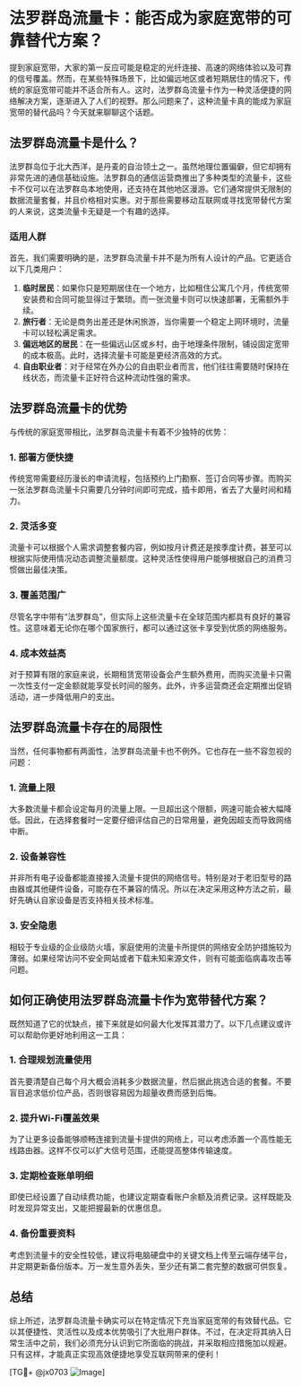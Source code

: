 # 法罗群岛流量卡：能否成为家庭宽带的可靠替代方案？

提到家庭宽带，大家的第一反应可能是稳定的光纤连接、高速的网络体验以及可靠的信号覆盖。然而，在某些特殊场景下，比如偏远地区或者短期居住的情况下，传统的家庭宽带可能并不适合所有人。这时，法罗群岛流量卡作为一种灵活便捷的网络解决方案，逐渐进入了人们的视野。那么问题来了，这种流量卡真的能成为家庭宽带的替代品吗？今天就来聊聊这个话题。

## 法罗群岛流量卡是什么？

法罗群岛位于北大西洋，是丹麦的自治领土之一。虽然地理位置偏僻，但它却拥有非常先进的通信基础设施。法罗群岛的通信运营商推出了多种类型的流量卡，这些卡不仅可以在法罗群岛本地使用，还支持在其他地区漫游。它们通常提供无限制的数据流量套餐，并且价格相对实惠。对于那些需要移动互联网或寻找宽带替代方案的人来说，这类流量卡无疑是一个有趣的选择。

### 适用人群

首先，我们需要明确的是，法罗群岛流量卡并不是为所有人设计的产品。它更适合以下几类用户：

1. **临时居民**：如果你只是短期居住在一个地方，比如租住公寓几个月，传统宽带安装费和合同可能显得过于繁琐。而一张流量卡则可以快速部署，无需额外手续。
2. **旅行者**：无论是商务出差还是休闲旅游，当你需要一个稳定上网环境时，流量卡可以轻松满足需求。
3. **偏远地区的居民**：在一些偏远山区或乡村，由于地理条件限制，铺设固定宽带的成本极高。此时，选择流量卡可能是更经济高效的方式。
4. **自由职业者**：对于经常在外办公的自由职业者而言，他们往往需要随时保持在线状态，而流量卡正好符合这种流动性强的需求。

## 法罗群岛流量卡的优势

与传统的家庭宽带相比，法罗群岛流量卡有着不少独特的优势：

### 1. 部署方便快捷

传统宽带需要经历漫长的申请流程，包括预约上门勘察、签订合同等步骤。而购买一张法罗群岛流量卡只需要几分钟时间即可完成，插卡即用，省去了大量时间和精力。

### 2. 灵活多变

流量卡可以根据个人需求调整套餐内容，例如按月计费还是按季度计费，甚至可以根据实际使用情况动态调整流量额度。这种灵活性使得用户能够根据自己的消费习惯做出最佳决策。

### 3. 覆盖范围广

尽管名字中带有“法罗群岛”，但实际上这些流量卡在全球范围内都具有良好的兼容性。这意味着无论你在哪个国家旅行，都可以通过这张卡享受到优质的网络服务。

### 4. 成本效益高

对于预算有限的家庭来说，长期租赁宽带设备会产生额外费用，而购买流量卡只需一次性支付一定金额就能享受长时间的服务。此外，许多运营商还会定期推出促销活动，进一步降低用户的支出。

## 法罗群岛流量卡存在的局限性

当然，任何事物都有两面性，法罗群岛流量卡也不例外。它也存在一些不容忽视的问题：

### 1. 流量上限

大多数流量卡都会设定每月的流量上限。一旦超出这个限额，网速可能会被大幅降低。因此，在选择套餐时一定要仔细评估自己的日常用量，避免因超支而导致网络中断。

### 2. 设备兼容性

并非所有电子设备都能直接接入流量卡提供的网络信号。特别是对于老旧型号的路由器或其他硬件设备，可能存在不兼容的情况。所以在决定采用这种方法之前，最好先确认自家设备是否支持相关技术标准。

### 3. 安全隐患

相较于专业级的企业级防火墙，家庭使用的流量卡所提供的网络安全防护措施较为薄弱。如果经常访问不安全网站或者下载未知来源文件，则有可能面临病毒攻击等问题。

## 如何正确使用法罗群岛流量卡作为宽带替代方案？

既然知道了它的优缺点，接下来就是如何最大化发挥其潜力了。以下几点建议或许可以帮助你更好地利用这一工具：

### 1. 合理规划流量使用

首先要清楚自己每个月大概会消耗多少数据流量，然后据此挑选合适的套餐。不要盲目追求低价位产品，否则很容易因为超量收费而感到后悔。

### 2. 提升Wi-Fi覆盖效果

为了让更多设备能够顺畅连接到流量卡提供的网络上，可以考虑添置一个高性能无线路由器。这样不仅可以扩大信号范围，还能提高整体传输速度。

### 3. 定期检查账单明细

即使已经设置了自动续费功能，也建议定期查看账户余额及消费记录。这样既能及时发现异常支出，又能把握最新的优惠信息。

### 4. 备份重要资料

考虑到流量卡的安全性较低，建议将电脑硬盘中的关键文档上传至云端存储平台，并定期更新备份版本。万一发生意外丢失，至少还有第二套完整的数据可供恢复。

## 总结

综上所述，法罗群岛流量卡确实可以在特定情况下充当家庭宽带的有效替代品。它以其便捷性、灵活性以及成本优势吸引了大批用户群体。不过，在决定将其纳入日常生活中之前，我们必须充分认识到它所面临的挑战，并采取相应措施加以规避。只有这样，才能真正实现高效便捷地享受互联网带来的便利！

[TG💪+ @jx0703 ![Image](https://github.com/user-attachments/assets/dbca1d08-cadb-493c-b0ec-ad6f7a83f270)]